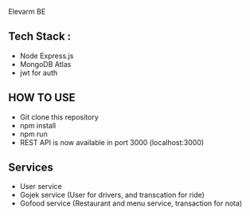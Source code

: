 Elevarm BE

## Tech Stack :
- Node Express.js
- MongoDB Atlas
- jwt for auth 

## HOW TO USE
- Git clone this repository
- npm install
- npm run
- REST API is now available in port 3000 (localhost:3000)

## Services
- User service
- Gojek service (User for drivers, and transcation for ride)
- Gofood service (Restaurant and menu service, transaction for nota)
